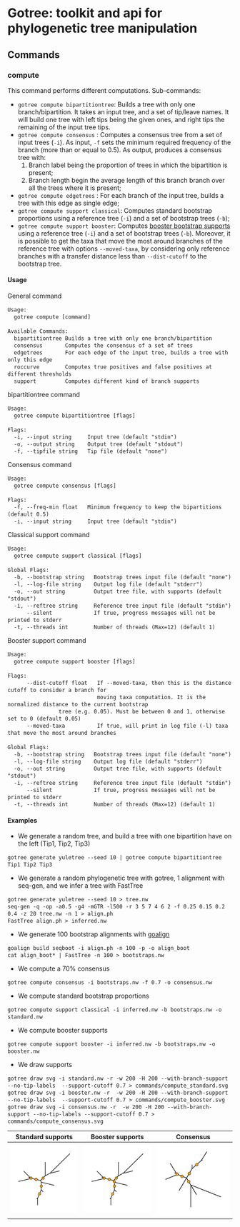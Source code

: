 # Gotree: toolkit and api for phylogenetic tree manipulation

## Commands

### compute
This command performs different computations. Sub-commands:
* `gotree compute bipartitiontree`: Builds a tree with only one branch/bipartition. It takes an input tree, and a set of tip/leave names. It will build one tree with left tips being the given ones, and right tips the remaining of the input tree tips.
* `gotree compute consensus` : Computes a consensus tree from a set of input trees (`-i`). As input, `-f` sets the minimum required frequency of the branch (more than or equal to 0.5). As output, produces a consensus tree with:
  1. Branch label being the proportion of trees in which the bipartition is present;
  2. Branch length begin the average length of this branch branch over all the trees where it is present;
* `gotree compute edgetrees` : For each branch of the input tree, builds a tree with this edge as single edge;
* `gotree compute support classical`: Computes standard bootstrap proportions using a reference tree (`-i`) and a set of bootstrap trees (`-b`);
* `gotree compute support booster`: Computes [booster bootstrap supports](http://booster.c3bi.pasteur.fr) using a reference tree (`-i`) and a set of bootstrap trees (`-b`). Moreover, it is possible to get the taxa that move the most around branches of the reference tree with options `--moved-taxa`, by considering only reference branches with a transfer distance less than `--dist-cutoff` to the bootstrap tree.

#### Usage

General command
```
Usage:
  gotree compute [command]

Available Commands:
  bipartitiontree Builds a tree with only one branch/bipartition
  consensus       Computes the consensus of a set of trees
  edgetrees       For each edge of the input tree, builds a tree with only this edge
  roccurve        Computes true positives and false positives at different thresholds
  support         Computes different kind of branch supports
```

bipartitiontree command
```
Usage:
  gotree compute bipartitiontree [flags]

Flags:
  -i, --input string     Input tree (default "stdin")
  -o, --output string    Output tree (default "stdout")
  -f, --tipfile string   Tip file (default "none")
```

Consensus command
```
Usage:
  gotree compute consensus [flags]

Flags:
  -f, --freq-min float   Minimum frequency to keep the bipartitions (default 0.5)
  -i, --input string     Input tree (default "stdin")
```

Classical support command
```
Usage:
  gotree compute support classical [flags]

Global Flags:
  -b, --bootstrap string   Bootstrap trees input file (default "none")
  -l, --log-file string    Output log file (default "stderr")
  -o, --out string         Output tree file, with supports (default "stdout")
  -i, --reftree string     Reference tree input file (default "stdin")
      --silent             If true, progress messages will not be printed to stderr
  -t, --threads int        Number of threads (Max=12) (default 1)
```

Booster support command
```
Usage:
  gotree compute support booster [flags]

Flags:
      --dist-cutoff float   If --moved-taxa, then this is the distance cutoff to consider a branch for
                            moving taxa computation. It is the normalized distance to the current bootstrap
			    tree (e.g. 0.05). Must be between 0 and 1, otherwise set to 0 (default 0.05)
      --moved-taxa          If true, will print in log file (-l) taxa that move the most around branches

Global Flags:
  -b, --bootstrap string   Bootstrap trees input file (default "none")
  -l, --log-file string    Output log file (default "stderr")
  -o, --out string         Output tree file, with supports (default "stdout")
  -i, --reftree string     Reference tree input file (default "stdin")
      --silent             If true, progress messages will not be printed to stderr
  -t, --threads int        Number of threads (Max=12) (default 1)
```

#### Examples

* We generate a random tree, and build a tree with one bipartition have on the left (Tip1, Tip2, Tip3)
```
gotree generate yuletree --seed 10 | gotree compute bipartitiontree Tip1 Tip2 Tip3
```

* We generate a random phylogenetic tree with gotree, 1 alignment with seq-gen, and we infer a tree with FastTree

```
gotree generate yuletree --seed 10 > tree.nw
seq-gen -q -op -a0.5 -g4 -mGTR -l500 -r 3 5 7 4 6 2 -f 0.25 0.15 0.2 0.4 -z 20 tree.nw -n 1 > align.ph
FastTree align.ph > inferred.nw
```

* We generate 100 bootstrap alignments with [goalign](https://github.com/evolbioinfo/goalign)

```
goalign build seqboot -i align.ph -n 100 -p -o align_boot
cat align_boot* | FastTree -n 100 > bootstraps.nw
```

* We compute a 70% consensus
```
gotree compute consensus -i bootstraps.nw -f 0.7 -o consensus.nw
```

* We compute standard bootstrap proportions
```
gotree compute support classical -i inferred.nw -b bootstraps.nw -o standard.nw
```

* We compute booster supports
```
gotree compute support booster -i inferred.nw -b bootstraps.nw -o booster.nw
```

* We draw supports
```
gotree draw svg -i standard.nw -r -w 200 -H 200 --with-branch-support --no-tip-labels  --support-cutoff 0.7 > commands/compute_standard.svg
gotree draw svg -i booster.nw -r  -w 200 -H 200 --with-branch-support --no-tip-labels  --support-cutoff 0.7 > commands/compute_booster.svg
gotree draw svg -i consensus.nw -r  -w 200 -H 200 --with-branch-support --no-tip-labels --support-cutoff 0.7 > commands/compute_consensus.svg
```

Standard supports                          | Booster supports                         | Consensus
-------------------------------------------|------------------------------------------|------------------------------------
![Standard supports](compute_standard.svg) | ![Booster supports](compute_booster.svg) | ![Consensus](compute_consensus.svg)
